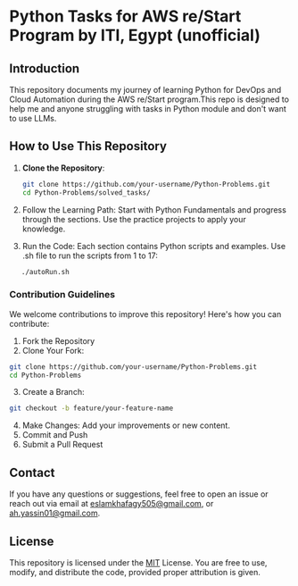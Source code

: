# Python Tasks for AWS re/Start Program by ITI, Egypt (unofficial)

## Introduction
This repository documents my journey of learning Python for DevOps and Cloud Automation during the AWS re/Start program.This repo is designed to help me and anyone struggling with tasks in Python module and don't want to use LLMs.


## How to Use This Repository
1. **Clone the Repository**:
   ```bash
   git clone https://github.com/your-username/Python-Problems.git
   cd Python-Problems/solved_tasks/

2. Follow the Learning Path:
Start with Python Fundamentals and progress through the sections.
Use the practice projects to apply your knowledge.

3. Run the Code:
Each section contains Python scripts and examples.
Use .sh file to run the scripts from 1 to 17: 
 ```bash
    ./autoRun.sh
```

### **Contribution Guidelines**

We welcome contributions to improve this repository! Here's how you can contribute:

1. Fork the Repository
2. Clone Your Fork:
```bash 
git clone https://github.com/your-username/Python-Problems.git
cd Python-Problems
```

3. Create a Branch:
 ```bash
 git checkout -b feature/your-feature-name
```

 4. Make Changes: Add your improvements or new content.
 5. Commit and Push
 6. Submit a Pull Request



## Contact
If you have any questions or suggestions, feel free to open an issue or reach out via email at eslamkhafagy505@gmail.com, or ah.yassin01@gmail.com.

## License

This repository is licensed under the [MIT](https://choosealicense.com/licenses/mit/) License. You are free to use, modify, and distribute the code, provided proper attribution is given.